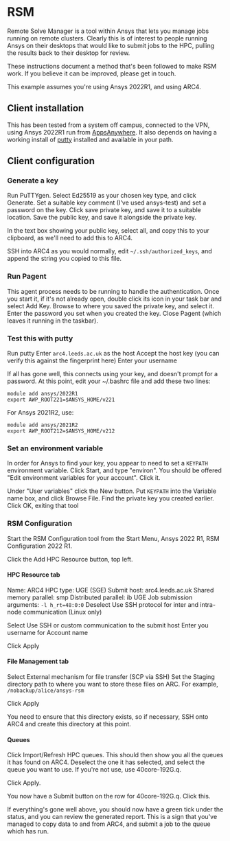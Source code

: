 # RSM

Remote Solve Manager is a tool within Ansys that lets you manage jobs running
on remote clusters.  Clearly this is of interest to people running Ansys on
their desktops that would like to submit jobs to the HPC, pulling the results
back to their desktop for review.

These instructions document a method that's been followed to make RSM work.  If
you believe it can be improved, please get in touch.

This example assumes you're using Ansys 2022R1, and using ARC4.

## Client installation

This has been tested from a system off campus, connected to the VPN, using
Ansys 2022R1 run from [AppsAnywhere](https://appsanywhere.leeds.ac.uk).  It
also depends on having a working install of [putty](https://www.putty.org) installed and available in
your path.

## Client configuration

### Generate a key

Run PuTTYgen.  Select Ed25519 as your chosen key type, and click Generate.  Set
a suitable key comment (I've used ansys-test) and set a password on the key.
Click save private key, and save it to a suitable location.  Save the public
key, and save it alongside the private key.

In the text box showing your public key, select all, and copy this to your
clipboard, as we'll need to add this to ARC4.

SSH into ARC4 as you would normally, edit `~/.ssh/authorized_keys`, and append
the string you copied to this file.

### Run Pagent

This agent process needs to be running to handle the authentication.  Once you
start it, if it's not already open, double click its icon in your task bar and
select Add Key.  Browse to where you saved the private key, and select it.
Enter the password you set when you created the key.  Close Pagent (which
leaves it running in the taskbar).

### Test this with putty

Run putty
Enter `arc4.leeds.ac.uk` as the host
Accept the host key (you can verify this against the fingerprint here)
Enter your username

If all has gone well, this connects using your key, and doesn't prompt for a
password.  At this point, edit your ~/.bashrc file and add these two lines:

```
module add ansys/2022R1
export AWP_ROOT221=$ANSYS_HOME/v221
```

For Ansys 2021R2, use:
```
module add ansys/2021R2
export AWP_ROOT212=$ANSYS_HOME/v212
```

### Set an environment variable

In order for Ansys to find your key, you appear to need to set a `KEYPATH`
environment variable.  Click Start, and type "environ".  You should be offered
"Edit environment variables for your account".  Click it.

Under "User variables" click the New button.  Put `KEYPATH` into the Variable
name box, and click Browse File.  Find the private key you created earlier.
Click OK, exiting that tool

### RSM Configuration

Start the RSM Configuration tool from the Start Menu, Ansys 2022 R1, RSM
Configuration 2022 R1.

Click the Add HPC Resource button, top left.

#### HPC Resource tab

Name: ARC4
HPC type: UGE (SGE)
Submit host: arc4.leeds.ac.uk
Shared memory parallel: smp
Distributed parallel: ib
UGE Job submission arguments: `-l h_rt=48:0:0`
Deselect Use SSH protocol for inter and intra-node communication (Linux only)

Select Use SSH or custom communication to the submit host
Enter you username for Account name

Click Apply

#### File Management tab

Select External mechanism for file transfer (SCP via SSH)
Set the Staging directory path to where you want to store these files on ARC.
For example, `/nobackup/alice/ansys-rsm`

Click Apply

You need to ensure that this directory exists, so if necessary, SSH onto ARC4
and create this directory at this point.

#### Queues

Click Import/Refresh HPC queues.
This should then show you all the queues it has found on ARC4.  Deselect the
one it has selected, and select the queue you want to use.  If you're not use,
use 40core-192G.q.

Click Apply.

You now have a Submit button on the row for 40core-192G.q.  Click this.

If everything's gone well above, you should now have a green tick under the
status, and you can review the generated report.  This is a sign that you've
managed to copy data to and from ARC4, and submit a job to the queue which has
run.
